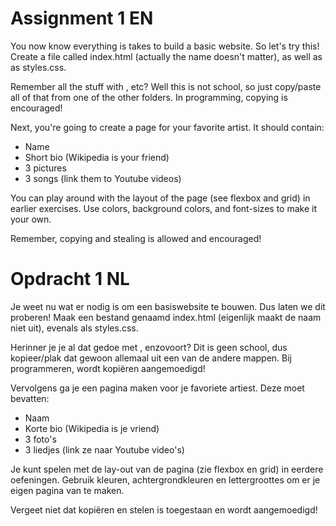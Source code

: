 # Assignment 1 EN

You now know everything is takes to build a basic website. So let's try this!
Create a file called index.html (actually the name doesn't matter), as well as
as styles.css.

Remember all the stuff with <html>, <body> etc? Well this is not school, so
just copy/paste all of that from one of the other folders. In programming,
copying is encouraged!

Next, you're going to create a page for your favorite artist. It should contain:
* Name
* Short bio (Wikipedia is your friend)
* 3 pictures
* 3 songs (link them to Youtube videos)

You can play around with the layout of the page (see flexbox and grid) in earlier
exercises. Use colors, background colors, and font-sizes to make it your own.

Remember, copying and stealing is allowed and encouraged!

# Opdracht 1 NL

Je weet nu wat er nodig is om een basiswebsite te bouwen. Dus laten we dit proberen!
Maak een bestand genaamd index.html (eigenlijk maakt de naam niet uit), evenals
als styles.css.

Herinner je je al dat gedoe met <html>, <body> enzovoort? Dit is geen school, dus
kopieer/plak dat gewoon allemaal uit een van de andere mappen. Bij programmeren,
wordt kopiëren aangemoedigd!

Vervolgens ga je een pagina maken voor je favoriete artiest. Deze moet bevatten:
* Naam
* Korte bio (Wikipedia is je vriend)
* 3 foto's
* 3 liedjes (link ze naar Youtube video's)

Je kunt spelen met de lay-out van de pagina (zie flexbox en grid) in eerdere
oefeningen. Gebruik kleuren, achtergrondkleuren en lettergroottes om er je eigen pagina van te maken.

Vergeet niet dat kopiëren en stelen is toegestaan en wordt aangemoedigd!
